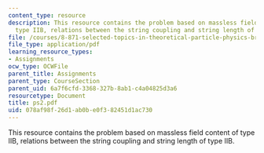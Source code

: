 ```yaml
---
content_type: resource
description: This resource contains the problem based on massless field content of
  type IIB, relations between the string coupling and string length of type IIB.
file: /courses/8-871-selected-topics-in-theoretical-particle-physics-branes-and-gauge-theory-dynamics-fall-2004/078af98f26d1ab0be0f382451d1ac730_ps2.pdf
file_type: application/pdf
learning_resource_types:
- Assignments
ocw_type: OCWFile
parent_title: Assignments
parent_type: CourseSection
parent_uid: 6a7f6cfd-3368-327b-8ab1-c4a04825d3a6
resourcetype: Document
title: ps2.pdf
uid: 078af98f-26d1-ab0b-e0f3-82451d1ac730
---
```

This resource contains the problem based on massless field content of type IIB, relations between the string coupling and string length of type IIB.

